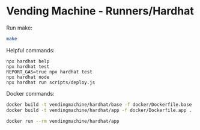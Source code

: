 # Vending Machine - Runners/Hardhat

Run make:

```bash
make
```

Helpful commands:

```shell
npx hardhat help
npx hardhat test
REPORT_GAS=true npx hardhat test
npx hardhat node
npx hardhat run scripts/deploy.js
```

Docker commands:

```bash
docker build -t vendingmachine/hardhat/base -f docker/Dockerfile.base .
docker build -t vendingmachine/hardhat/app -f docker/Dockerfile.app .

docker run --rm vendingmachine/hardhat/app
```
